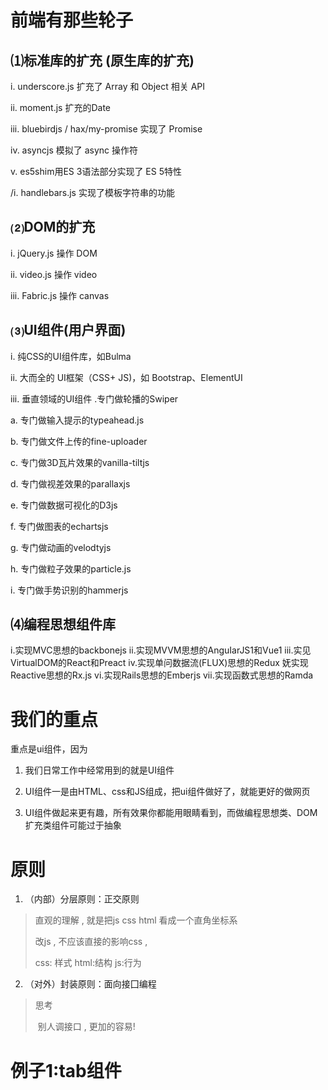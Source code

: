 # 前端有那些轮子

## ⑴标准库的扩充 (原生库的扩充)

 i. underscore.js 扩充了 Array 和 Object 相关 API

ii. moment.js 扩充的Date

iii. bluebirdjs / hax/my-promise 实现了 Promise

iv. asyncjs 模拟了 async 操作符

v. es5shim用ES 3语法部分实现了 ES 5特性

\/i. handlebars.js  实现了模板字符串的功能
        

## ⑵DOM的扩充

i. jQuery.js 操作 DOM

ii. video.js 操作 video

iii. Fabric.js  操作 canvas

## ⑶UI组件(用户界面)

 i. 纯CSS的UI组件库，如Bulma

ii. 大而全的 UI框架（CSS+ JS)，如 Bootstrap、ElementUI

iii. 垂直领域的UI组件
.专门做轮播的Swiper

a. 专门做输入提示的typeahead.js

b. 专门做文件上传的fine-uploader

c. 专门做3D瓦片效果的vanilla-tiltjs

d. 专门做视差效果的parallaxjs

e. 专门做数据可视化的D3js

f. 专门做图表的echartsjs

g. 专门做动画的velodtyjs

h. 专门做粒子效果的particle.js

i. 专门做手势识别的hammerjs



## ⑷编程思想组件库

i.实现MVC思想的backbonejs
ii.实现MVVM思想的AnguIarJS1和Vue1
iii.实见VirtualDOM的React和Preact
iv.实现单问数据流(FLUX)思想的Redux
妩实现Reactive思想的Rx.js
vi.实现Rails思想的Emberjs
vii.实现函数式思想的Ramda

# 我们的重点

重点是ui组件，因为

1. 我们日常工作中经常用到的就是UI组件

2. UI组件一是由HTML、css和JS组成，把ui组件做好了，就能更好的做网页
3. UI组件做起来更有趣，所有效果你都能用眼睛看到，而做编程思想类、DOM扩充类组件可能过于抽象

# 原则

1. （内部）分层原则：正交原则

> 直观的理解 , 就是把js css html 看成一个直角坐标系
>
> 改js , 不应该直接的影响css , 
>
> css: 样式  html:结构   js:行为

2. （对外）封装原则：面向接囗编程

> 思考
>
> ​	别人调接口 , 更加的容易!



# 例子1:tab组件

